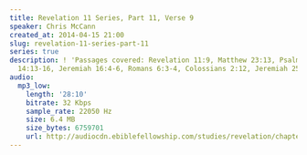 ```yaml
---
title: Revelation 11 Series, Part 11, Verse 9
speaker: Chris McCann
created_at: 2014-04-15 21:00
slug: revelation-11-series-part-11
series: true
description: ! 'Passages covered: Revelation 11:9, Matthew 23:13, Psalm 79:1-3, Jeremiah
  14:13-16, Jeremiah 16:4-6, Romans 6:3-4, Colossians 2:12, Jeremiah 25:30-33.'
audio:
  mp3_low:
    length: '28:10'
    bitrate: 32 Kbps
    sample_rate: 22050 Hz
    size: 6.4 MB
    size_bytes: 6759701
    url: http://audiocdn.ebiblefellowship.com/studies/revelation/chapter-11/2014.04.15_McCann_-_Revelation_11_Series_Part_11.mp3
---
```

